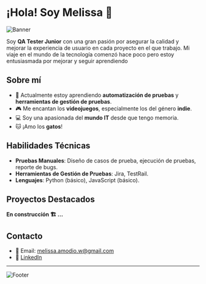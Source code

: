 # ¡Hola! Soy Melissa 👋

![Banner](https://i.postimg.cc/1Xrdv4jz/Grey-and-Brown-Watercolor-Welcome-Banner.png)

Soy **QA Tester Junior** con una gran pasión por asegurar la calidad y mejorar la experiencia de usuario en cada proyecto en el que trabajo. Mi viaje en el mundo de la tecnología comenzó hace poco pero estoy entusiasmada por mejorar y seguir aprendiendo

## Sobre mí

- 🌱 Actualmente estoy aprendiendo **automatización de pruebas** y **herramientas de gestión de pruebas**.
- 🎮 Me encantan los **videojuegos**, especialmente los del género **indie**.
- 💻 Soy una apasionada del **mundo IT** desde que tengo memoria.
- 🐱 ¡Amo los **gatos**!

## Habilidades Técnicas

- **Pruebas Manuales**: Diseño de casos de prueba, ejecución de pruebas, reporte de bugs.
- **Herramientas de Gestión de Pruebas**: Jira, TestRail.
- **Lenguajes**: Python (básico), JavaScript (básico).

## Proyectos Destacados

**En construcción 🏗️ ...**

## Contacto

- 📧 Email: [melissa.amodio.w@gmail.com](mailto:melissa.amodio.w@gmail.com)
- 💼 [LinkedIn](https://www.linkedin.com/in/melissa-amodio/)

---


![Footer](https://i.postimg.cc/YCxL37RC/Grey-and-Brown-Watercolor-Welcome-Banner-1.png)
